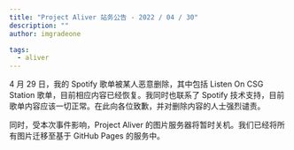 ```yaml
---
title: "Project Aliver 站务公告 - 2022 / 04 / 30"
description: ""
author: imgradeone

tags:
  - aliver
---
```


4 月 29 日，我的 Spotify 歌单被某人恶意删除，其中包括 Listen On CSG Station 歌单，目前相应内容已经恢复。我同时也联系了 Spotify 技术支持，目前歌单内容应该一切正常。在此向各位致歉，并对删除内容的人士强烈谴责。

同时，受本次事件影响，Project Aliver 的图片服务器将暂时关机。我们已经将所有图片迁移至基于 GitHub Pages 的服务中。
